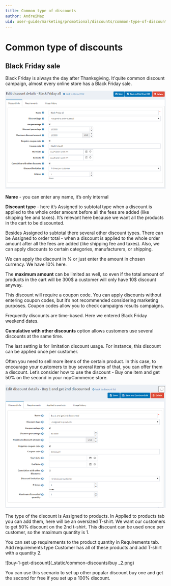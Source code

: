 ```yaml
---
title: Common type of discounts
author: AndreiMaz
uid: user-guide/marketing/promotional/discounts/common-type-of-discounts
---
```

# Common type of discounts

## Black Friday sale

Black Friday is always the day after Thanksgiving. It'quite common discount campaign, almost every online store has a Black Friday sale.

![black-friday](_static/common-discounts/Black-friday.png)

**Name** - you can enter any name, it’s only internal

**Discount type** - here it’s Assigned to subtotal type when a discount is applied to the whole order amount before all the fees are added (like shipping fee and taxes). It’s relevant here because we want all the products in the cart to be discounted.

Besides Assigned to subtotal there several other discount types. There can be Assigned to order total - when a discount is applied to the whole order amount after all the fees are added (like shipping fee and taxes). Also, we can apply discounts to certain categories, manufacturers, or shipping.

We can apply the discount in % or just enter the amount in chosen currency. We have 10% here.

The **maximum amount** can be limited as well, so even if the total amount of products in the cart will be 300$ a customer will only have 10$ discount anyway.

This discount will require a coupon code. You can apply discounts without entering coupon codes, but it’s not recommended considering marketing purposes. Coupon codes allow you to check campaigns results campaigns.

Frequently discounts are time-based. Here we entered Black Friday weekend dates.

**Cumulative with other discounts** option allows customers use several discounts at the same time.

The last setting is for limitation discount usage. For instance, this discount can be applied once per customer.

Often you need to sell more items of the certain product. In this case, to encourage your customers to buy several items of that, you can offer them a discount.  Let’s consider how to use the discount - Buy one item and get 50% on the second in your nopCommerce store.

![edit-discount-details](_static/common-discounts/buy_1.png)

The type of the discount is Assigned to products. In Applied to products tab you can add them, here will be an oversized T-shirt. We want our customers to get 50% discount on the 2nd t-shirt. This discount can be used once per customer, so the maximum quantity is 1.

You can set up requirements to the product quantity in Requirements tab. Add requirements type Customer has all of these products and add T-shirt with a quantity 2.

![buy-1-get-discount](_static/common-discounts/buy _2.png)

 You can use this scenario to set up other popular discount buy one and get the second for free if you set up a 100% discount.
